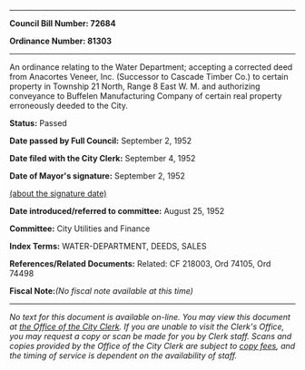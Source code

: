 

********

**Council Bill Number: 72684**
   
**Ordinance Number: 81303**
********

 An ordinance relating to the Water Department; accepting a corrected deed from Anacortes Veneer, Inc. (Successor to Cascade Timber Co.) to certain property in Township 21 North, Range 8 East W. M. and authorizing conveyance to Buffelen Manufacturing Company of certain real property erroneously deeded to the City.

**Status:** Passed
   
**Date passed by Full Council:** September 2, 1952
   
**Date filed with the City Clerk:** September 4, 1952
   
**Date of Mayor's signature:** September 2, 1952
   
[(about the signature date)](/~public/approvaldate.htm)
   
   
   
**Date introduced/referred to committee:** August 25, 1952
   
**Committee:** City Utilities and Finance
   
   
**Index Terms:** WATER-DEPARTMENT, DEEDS, SALES

**References/Related Documents:** Related: CF 218003, Ord 74105, Ord 74498

**Fiscal Note:**_(No fiscal note available at this time)_
********

_No text for this document is available on-line. You may view this document at [the Office of the City Clerk](http://www.seattle.gov/leg/clerk/contactUs.htm). If you are unable to visit the Clerk's Office, you may request a copy or scan be made for you by Clerk staff. Scans and copies provided by the Office of the City Clerk are subject to [copy fees](http://clerk.seattle.gov/~public/clerkfees.htm), and the timing of service is dependent on the availability of staff._

